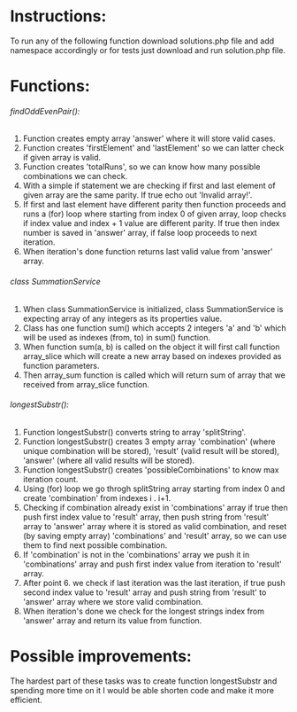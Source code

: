 # **Instructions:**

To run any of the following function download solutions.php file and add namespace accordingly or for tests just download and run solution.php file. 

# **Functions:**

###### findOddEvenPair():
1) Function creates empty array 'answer' where it will store valid cases.
2) Function creates 'firstElement' and 'lastElement' so we can latter check if given array is valid.
3) Function creates 'totalRuns', so we can know how many possible combinations we can check.
4) With a simple if statement we are checking if first and last element of given array are the same parity. If true echo out 'Invalid array!'.
5) If first and last element have different parity then function proceeds and runs a (for) loop where starting from index 0 of given array, loop checks if index value and index + 1 value are different parity.
If true then index number is saved in 'answer' array, if false loop proceeds to next iteration.
6) When iteration's done function returns last valid value from 'answer' array.  


###### class SummationService

1) When class SummationService is initialized, class SummationService is expecting array of any integers as its properties value.
2) Class has one function sum() which accepts 2 integers 'a' and 'b' which will be used as indexes (from, to) in sum() function. 
3) When function sum(a, b) is called on the object it will first call function array_slice which will create a new array based on indexes provided as function parameters. 
4) Then array_sum function is called which will return sum of array that we received from array_slice function.



###### longestSubstr():

1) Function longestSubstr() converts string to array 'splitString'.
2) Function longestSubstr() creates 3 empty array 'combination' (where unique combination will be stored), 'result' (valid result will be stored), 'answer' (where all valid results will be stored).
3) Function longestSubstr() creates 'possibleCombinations' to know max iteration count.
4) Using (for) loop we go throgh splitString array starting from index 0 and create 'combination' from indexes i . i+1.
5) Checking if combination already exist in 'combinations' array if true then push first index value to 'result' array, then push string from 'result' array to 'answer' array where it is stored as valid combination, and reset (by saving empty array) 'combinations' and 'result' array, so we can use them to find next possible combination.
6) If 'combination' is not in the 'combinations' array we push it in 'combinations' array and push first index value from iteration to 'result' array.
7) After point 6. we check if last iteration was the last iteration, if true push second index value to 'result' array and push string from 'result' to 'answer' array where we store valid combination.
8) When iteration's done we check for the longest strings index from 'answer' array and return its value from function. 


# **Possible improvements:**

The hardest part of these tasks was to create function longestSubstr and spending more time on it I would be able shorten code and make it more efficient.
